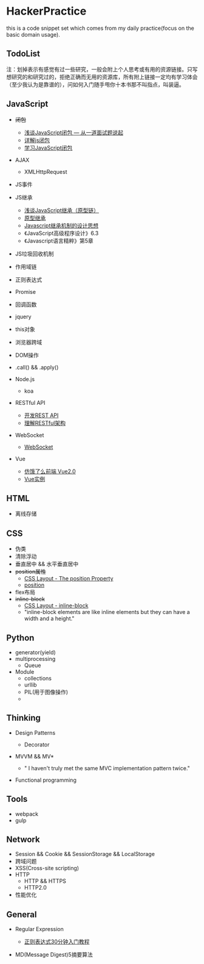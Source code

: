 # HackerPractice

this is a code snippet set which comes from my daily practice(focus on the basic domain usage).

## TodoList

注：划掉表示有感觉有过一些研究，一般会附上个人思考或有用的资源链接。只写想研究的和研究过的，拒绝正确而无用的资源库，所有附上链接一定均有学习体会（至少我认为是靠谱的），问如何入门随手甩你十本书那不叫指点，叫装逼。

## JavaScript
* ~~闭包~~ 
	* [浅谈JavaScript闭包 — 从一道面试题说起](http://pengcheng.tech/2017/05/10/%E6%B5%85%E8%B0%88javascript%E9%97%AD%E5%8C%85-%E4%BB%8E%E4%B8%80%E9%81%93%E9%9D%A2%E8%AF%95%E9%A2%98%E8%AF%B4%E8%B5%B7/) 
	* [详解js闭包](https://segmentfault.com/a/1190000000652891)
	* [学习JavaScript闭包](http://www.ruanyifeng.com/blog/2009/08/learning_javascript_closures.html)
* AJAX
	* XMLHttpRequest
* JS事件
* JS继承
	* [浅谈JavaScript继承（原型链）](http://pengcheng.tech/2017/05/11/%E6%B5%85%E8%B0%88javascript%E7%BB%A7%E6%89%BF%EF%BC%88%E5%8E%9F%E5%9E%8B%E9%93%BE%EF%BC%89/)
	* [原型继承](http://www.liaoxuefeng.com/wiki/001434446689867b27157e896e74d51a89c25cc8b43bdb3000/0014344997013405abfb7f0e1904a04ba6898a384b1e925000)
	* [Javascript继承机制的设计思想](http://www.ruanyifeng.com/blog/2011/06/designing_ideas_of_inheritance_mechanism_in_javascript.html) 
	* 《JavaScript高级程序设计》6.3
	* 《Javascript语言精粹》第5章
* JS垃圾回收机制
* 作用域链
* 正则表达式
* Promise
* 回调函数
* jquery
* this对象
* 浏览器跨域
* DOM操作
* .call() && .apply()
* Node.js
 	* koa
 
* RESTful API
	* [开发REST API](http://www.liaoxuefeng.com/wiki/001434446689867b27157e896e74d51a89c25cc8b43bdb3000/0014735944539193ab2edd2740f44a79efb438a05e83727000) 
	* [理解RESTful架构](http://www.ruanyifeng.com/blog/2011/09/restful.html) 	
* WebSocket
	* [WebSocket](http://www.liaoxuefeng.com/wiki/001434446689867b27157e896e74d51a89c25cc8b43bdb3000/001472780997905c8f293615c5a42eab058b6dc29936a5c000) 

* Vue
	* [仿饿了么前端 Vue2.0](https://github.com/KrisCheng/VuePractice)
	* [Vue实例](http://www.liaoxuefeng.com/wiki/001434446689867b27157e896e74d51a89c25cc8b43bdb3000/001475449022563a6591e6373324d1abd93e0e3fa04397f000)

## HTML
* 离线存储



## CSS
* 伪类
* 清除浮动
* 垂直居中 && 水平垂直居中
* ~~position属性~~
	* [CSS Layout - The position Property](https://www.w3schools.com/css/css_positioning.asp) 
	* [position](http://zh.learnlayout.com/position.html)
* flex布局
* ~~inline-block~~
	* [CSS Layout - inline-block](https://www.w3schools.com/css/css_inline-block.asp)
	* "inline-block elements are like inline elements but they can have a width and a height."	 


## Python

* generator(yield)
* multiprocessing
	* Queue 
* Module
	* collections
	* urllib
	* PIL(用于图像操作)
	* 

## Thinking

* Design Patterns
	* Decorator 
* MVVM && MV*
	* " I haven't truly met the same MVC implementation pattern twice." 

* Functional programming	

## Tools

* webpack
* gulp


## Network

* Session && Cookie && SessionStorage && LocalStorage
* 跨域问题
* XSS(Cross-site scripting)
* HTTP
	* HTTP && HTTPS
	* HTTP2.0
* 性能优化


## General

* Regular Expression
	* [正则表达式30分钟入门教程](https://deerchao.net/tutorials/regex/regex.htm)

* MD(Message Digest)5摘要算法
